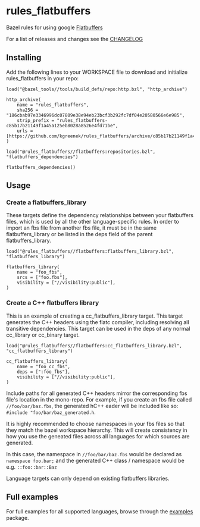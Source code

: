 # rules_flatbuffers

Bazel rules for using google [Flatbuffers](https://github.com/google/flatbuffers)

For a list of releases and changes see the [CHANGELOG](CHANGELOG.md)

## Installing

Add the following lines to your WORKSPACE file to download and initialize rules_flatbuffers in your repo:

```bzl
load("@bazel_tools//tools/build_defs/repo:http.bzl", "http_archive")

http_archive(
    name = "rules_flatbuffers",
    sha256 = "186cbab97e3346996dc07809e38e94eb23bcf3b292fc7df04e20580566e6e985",
    strip_prefix = "rules_flatbuffers-c85b17b21149f1a45a125eb8028a8526e4fd71be",
    urls = [https://github.com/kgreenek/rules_flatbuffers/archive/c85b17b21149f1a45a125eb8028a8526e4fd71be.tar.gz],
)

load("@rules_flatbuffers//flatbuffers:repositories.bzl", "flatbuffers_dependencies")

flatbuffers_dependencies()
```

## Usage

### Create a flatbuffers_library

These targets define the dependency relationships between your flatbuffers files, which is used by all the other language-specific rules. In order to import an fbs file from another fbs file, it must be in the same flatbuffers_library or be listed in the deps field of the parent flatbuffers_library.

```bzl
load("@rules_flatbuffers//flatbuffers:flatbuffers_library.bzl", "flatbuffers_library")

flatbuffers_library(
    name = "foo_fbs",
    srcs = ["foo.fbs"],
    visibility = ["//visibility:public"],
)
```

### Create a C++ flatbuffers library

This is an example of creating a cc_flatbuffers_library target. This target generates the C++ headers using the flatc compiler, including resolving all transitive dependencies. This target can be used in the deps of any normal cc_library or cc_binary target.

```bzl
load("@rules_flatbuffers//flatbuffers:cc_flatbuffers_library.bzl", "cc_flatbuffers_library")

cc_flatbuffers_library(
    name = "foo_cc_fbs",
    deps = [":foo_fbs"],
    visibility = ["//visibility:public"],
)
```

Include paths for all generated C++ headers mirror the corresponding fbs file's location in the mono-repo. For example, if you create an fbs file called `//foo/bar/baz.fbs`, the generated hC++ eader will be included like so: `#include "foo/bar/baz_generated.h`.

It is highly recommended to choose namespaces in your fbs files so that they match the bazel workspace hierarchy. This will create consistency in how you use the geneated files across all languages for which sources are generated.

In this case, the namespace in `//foo/bar/baz.fbs` would be declared as `namespace foo.bar;` and the generated C++ class / namespace would be e.g. `::foo::bar::Baz`

Language targets can only depend on existing flatbuffers libraries.

## Full examples

For full examples for all supported languages, browse through the [examples](examples) package.
